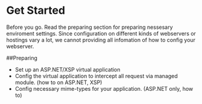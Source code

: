﻿Get Started  
============  

Before you go. Read the preparing section for preparing nessesary enviroment settings. Since configuration on different kinds of webservers or hostings vary a lot, we cannot providing all infomation of how to config your webserver.  

##Preparing

*  Set up an ASP.NET/XSP virtual application
*  Config the virtual application to intercept all request via managed module. (how to on ASP.NET, XSP)
*  Config necessary mime-types for your application. (ASP.NET only, how to)